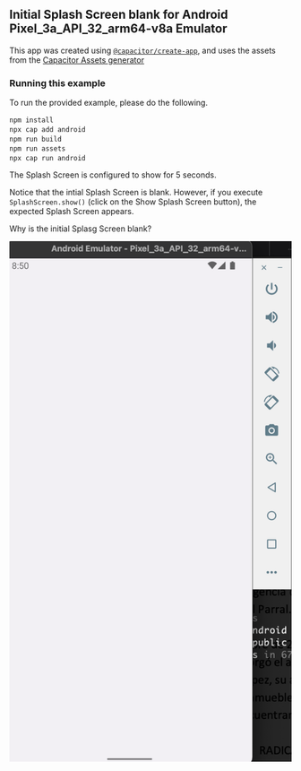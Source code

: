 ## Initial Splash Screen blank for Android Pixel_3a_API_32_arm64-v8a Emulator

This app was created using [`@capacitor/create-app`](https://github.com/ionic-team/create-capacitor-app),
and uses the assets from the [Capacitor Assets generator](https://github.com/ionic-team/capacitor-assets/tree/main/test/fixtures/app/assets)

### Running this example

To run the provided example, please do the following.

```bash
npm install
npx cap add android
npm run build
npm run assets
npx cap run android
```

The Splash Screen is configured to show for 5 seconds.

Notice that the intial Splash Screen is blank.
However, if you execute `SplashScreen.show()` (click on the Show Splash Screen button), the expected Splash Screen appears.

Why is the initial Splasg Screen blank?

![Android Pixel_3a_API_32_arm64-v8a Emulator](blank_emulator.png)
